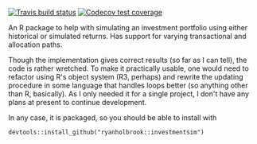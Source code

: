<!-- badges: start -->
[![Travis build status](https://travis-ci.org/ryanholbrook/investmentsim.svg?branch=master)](https://travis-ci.org/ryanholbrook/investmentsim)
[![Codecov test coverage](https://codecov.io/gh/ryanholbrook/investmentsim/branch/master/graph/badge.svg)](https://codecov.io/gh/ryanholbrook/investmentsim?branch=master)
<!-- badges: end -->

An R package to help with simulating an investment portfolio using either historical or simulated returns. Has support for varying transactional and allocation paths.

Though the implementation gives correct results (so far as I can tell), the code is rather wretched. To make it practically usable, one would need to refactor using R's object system (R3, perhaps) and rewrite the updating procedure in some language that handles loops better (so anything other than R, basically). As I only needed it for a single project, I don't have any plans at present to continue development.

In any case, it is packaged, so you should be able to install with

```devtools::install_github("ryanholbrook::investmentsim")```

